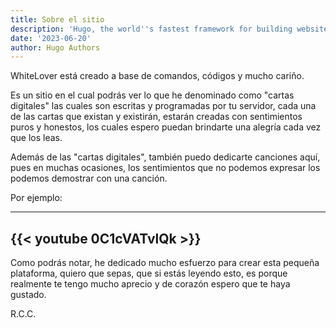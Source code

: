 ```yaml
---
title: Sobre el sitio
description: 'Hugo, the world''s fastest framework for building websites'
date: '2023-06-20'
author: Hugo Authors
---
```


WhiteLover está creado a base de comandos, códigos y mucho cariño.

Es un sitio en el cual podrás ver lo que he denominado como "cartas digitales" las cuales son escritas y programadas por tu servidor, cada una de las cartas que existan y existirán, estarán creadas con sentimientos puros y honestos, los cuales espero puedan brindarte una alegría cada vez que los leas.


Además de las "cartas digitales", también puedo dedicarte canciones aquí, pues en muchas ocasiones, los sentimientos que no podemos expresar los podemos demostrar con una canción. 

Por ejemplo:

---
{{< youtube 0C1cVATvlQk >}}
---

Como podrás notar, he dedicado mucho esfuerzo para crear esta pequeña plataforma, quiero que sepas, que si estás leyendo esto, es porque realmente te tengo mucho aprecio y de corazón espero que te haya gustado.

R.C.C.